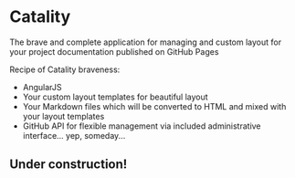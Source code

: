# Catality
The brave and complete application for managing and custom layout for your project documentation published on GitHub Pages

Recipe of Catality braveness:

* AngularJS
* Your custom layout templates for beautiful layout
* Your Markdown files which will be converted to HTML and mixed with your layout templates
* GitHub API for flexible management via included administrative interface... yep, someday...

## Under construction!
